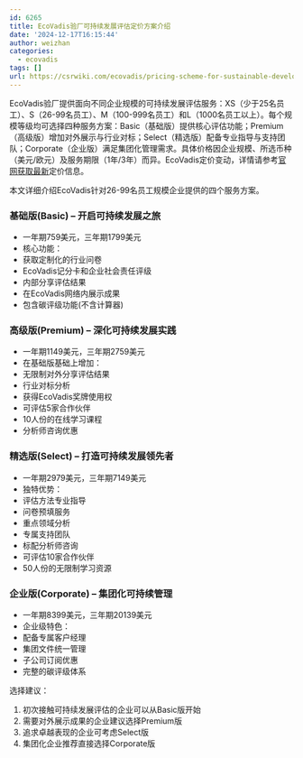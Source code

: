 ```yaml
---
id: 6265
title: EcoVadis验厂可持续发展评估定价方案介绍
date: '2024-12-17T16:15:44'
author: weizhan
categories:
  - ecovadis
tags: []
url: https://csrwiki.com/ecovadis/pricing-scheme-for-sustainable-development-assessment-of-ecovadis
---
```


EcoVadis验厂提供面向不同企业规模的可持续发展评估服务：XS（少于25名员工）、S（26-99名员工）、M（100-999名员工）和L（1000名员工以上）。每个规模等级均可选择四种服务方案：Basic（基础版）提供核心评估功能；Premium（高级版）增加对外展示与行业对标；Select（精选版）配备专业指导与支持团队；Corporate（企业版）满足集团化管理需求。具体价格因企业规模、所选币种（美元/欧元）及服务期限（1年/3年）而异。EcoVadis定价变动，详情请参考[官网获取最新](https://ecovadis.cn/plans-pricing/?size=S)定价信息。

本文详细介绍EcoVadis针对26-99名员工规模企业提供的四个服务方案。

### 基础版(Basic) – 开启可持续发展之旅

- 一年期759美元，三年期1799美元
- 核心功能：
- 获取定制化的行业问卷
- EcoVadis记分卡和企业社会责任评级
- 内部分享评估结果
- 在EcoVadis网络内展示成果
- 包含碳评级功能(不含计算器)

### 高级版(Premium) – 深化可持续发展实践

- 一年期1149美元，三年期2759美元
- 在基础版基础上增加：
- 无限制对外分享评估结果
- 行业对标分析
- 获得EcoVadis奖牌使用权
- 可评估5家合作伙伴
- 10人份的在线学习课程
- 分析师咨询优惠

### 精选版(Select) – 打造可持续发展领先者

- 一年期2979美元，三年期7149美元
- 独特优势：
- 评估方法专业指导
- 问卷预填服务
- 重点领域分析
- 专属支持团队
- 标配分析师咨询
- 可评估10家合作伙伴
- 50人份的无限制学习资源

### 企业版(Corporate) – 集团化可持续管理

- 一年期8399美元，三年期20139美元
- 企业级特色：
- 配备专属客户经理
- 集团文件统一管理
- 子公司订阅优惠
- 完整的碳评级体系

选择建议：

1. 初次接触可持续发展评估的企业可以从Basic版开始
2. 需要对外展示成果的企业建议选择Premium版
3. 追求卓越表现的企业可考虑Select版
4. 集团化企业推荐直接选择Corporate版
